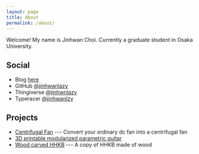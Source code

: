 ```yaml
---
layout: page
title: About
permalink: /about/
---
```


Welcome! My name is Jinhwan Choi.
Currently a graduate student in Osaka University.

## Social 
- Blog [here](https://jinhwanlazy.github.io/blog/)
- GitHub [@jinhwanlazy](https://github.com/jinhwanlazy)
- Thingiverse [@jinhwnlazy](http://www.thingiverse.com/jinhwanlazy/about)
- Typeracer [@jinhwanlzy](http://data.typeracer.com/pit/profile?user=jinhwanlazy)

## Projects
- [Centrifugal Fan](http://www.thingiverse.com/thing:663043) --- Convert your ordinary dc fan into a centrifugal fan
- [3D printable modularized parametric guitar](http://www.thingiverse.com/thing:1242055)
- [Wood carved HHKB](https://jinhwanlazy.github.io/blog/keyboard/2017/04/08/wood-carved-hhkb.html) --- A copy of HHKB made of wood
